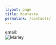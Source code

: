 ```yaml
---
layout: page
title: Контакты
permalink: /contacts/
---
```


email:  
<img src="http:///img/a3333333mail.gif" alt="Marley" border="0" />
